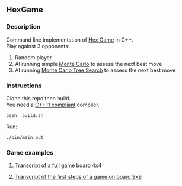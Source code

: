 
## HexGame

### Description

Command line implementation of [Hex Game](https://en.wikipedia.org/wiki/Hex_(board_game)) in C++.  
Play against 3 opponents:
1. Random player
1. AI running simple [Monte Carlo](https://en.wikipedia.org/wiki/Monte_Carlo_method) to assess the next best move
1. AI running [Monte Carlo Tree Search](https://en.wikipedia.org/wiki/Monte_Carlo_tree_search) to assess the next best move


### Instructions

Clone this repo then build.  
You need a [C++11 compliant](http://en.cppreference.com/w/cpp/compiler_support) compiler.
````
bash  build.sh
````

Run:
````
./bin/main.out
````

### Game examples

1. [Transcript of a full game board 4x4](./games/example_game_4x4.txt)

2. [Transcript of the first steps of a game on board 9x9](./games/example_game_4x4.txt)
